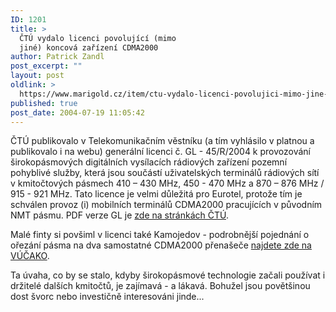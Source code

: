 ```yaml
---
ID: 1201
title: >
  ČTÚ vydalo licenci povolující (mimo
  jiné) koncová zařízení CDMA2000
author: Patrick Zandl
post_excerpt: ""
layout: post
oldlink: >
  https://www.marigold.cz/item/ctu-vydalo-licenci-povolujici-mimo-jine-koncova-zarizeni-cdma2000
published: true
post_date: 2004-07-19 11:05:42
---
```

<p>
ČTÚ publikovalo v Telekomunikačním věstníku (a tím vyhlásilo v platnou a publikovalo i na webu)
generální licenci č. GL - 45/R/2004
k provozování širokopásmových digitálních vysílacích rádiových zařízení pozemní pohyblivé
služby, která jsou součástí uživatelských terminálů rádiových sítí v kmitočtových pásmech
410 &#8211; 430 MHz, 450 - 470 MHz a 870 &#8211; 876 MHz / 915 - 921 MHz. Tato licence je velmi důležitá pro Eurotel, protože tím je schválen provoz (i) mobilních terminálů CDMA2000 pracujících v původním NMT pásmu. PDF verze GL je <a href="http://www.ctu.cz/art.php?iSearch=&amp;iArt=427">zde na stránkách ČTÚ</a>. </p>

<p>
Malé finty si povšiml v licenci také Kamojedov - podrobnější pojednání o ořezání pásma na dva samostatné CDMA2000 přenašeče <a href="http://vucako.bloguje.cz/53738_item.php">najdete zde na VÚČAKO</a>.</p>

<p>
Ta úvaha, co by se stalo, kdyby širokopásmové technologie začali používat i držitelé dalších kmitočtů, je zajímavá - a lákavá. Bohužel jsou povětšinou dost švorc nebo investičně interesováni jinde...
</p>
